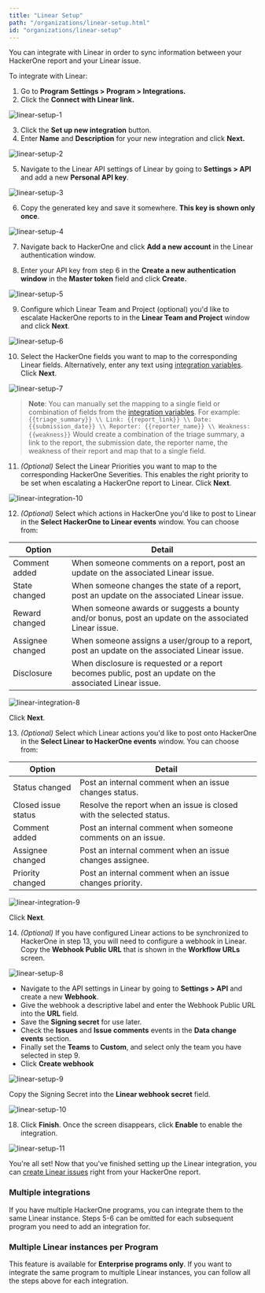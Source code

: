 ```yaml
---
title: "Linear Setup"
path: "/organizations/linear-setup.html"
id: "organizations/linear-setup"
---
```


You can integrate with Linear in order to sync information between your HackerOne report and your Linear issue.

To integrate with Linear:

1. Go to **Program Settings > Program > Integrations.**
2. Click the **Connect with Linear link.**

![linear-setup-1](./images/linear-setup-1.png)

3. Click the **Set up new integration** button.
4. Enter **Name** and **Description** for your new integration and click **Next.**

![linear-setup-2](./images/linear-setup-2.png)

5. Navigate to the Linear API settings of Linear by going to **Settings > API** and add a new **Personal API key**.

![linear-setup-3](./images/linear-setup-3.png)

6. Copy the generated key and save it somewhere. **This key is shown only once**.

![linear-setup-4](./images/linear-setup-4.png)

7. Navigate back to HackerOne and click **Add a new account** in the Linear authentication window.

8. Enter your API key from step 6 in the **Create a new authentication window** in the **Master token** field and click **Create.**

![linear-setup-5](./images/linear-setup-5.png)

9. Configure which Linear Team and Project (optional) you'd like to escalate HackerOne reports to in the **Linear Team and Project** window and click **Next**.

![linear-setup-6](./images/linear-setup-6.png)

10. Select the HackerOne fields you want to map to the corresponding Linear fields. Alternatively, enter any text using [integration variables](/organizations/integration-variables.html). Click **Next**.

![linear-setup-7](./images/linear-setup-7.png)

> **Note**: You can manually set the mapping to a single field or combination of fields from the [integration variables](/organizations/integration-variables.html). For example: `{{triage_summary}} \\ Link: {{report_link}} \\ Date: {{submission_date}} \\ Reporter: {{reporter_name}} \\ Weakness: {{weakness}}` Would create a combination of the triage summary, a link to the report, the submission date, the reporter name, the weakness of their report and map that to a single field.

11. *(Optional)* Select the Linear Priorities you want to map to the corresponding HackerOne Severities. This enables the right priority to be set when escalating a HackerOne report to Linear. Click **Next**.

![linear-integration-10](./images/linear-integration-10.png)

12. *(Optional)* Select which actions in HackerOne you'd like to post to Linear in the **Select HackerOne to Linear events** window. You can choose from:

Option | Detail
------ | -------
Comment added | When someone comments on a report, post an update on the associated Linear issue.
State changed | When someone changes the state of a report, post an update on the associated Linear issue.
Reward changed | When someone awards or suggests a bounty and/or bonus, post an update on the associated Linear issue.
Assignee changed | When someone assigns a user/group to a report, post an update on the associated Linear issue.
Disclosure | When disclosure is requested or a report becomes public, post an update on the associated Linear issue.

![linear-integration-8](./images/linear-integration-8.png)

Click **Next**.

13. *(Optional)* Select which Linear actions you'd like to post onto HackerOne in the **Select Linear to HackerOne events** window. You can choose from:

Option | Detail
------ | -------
Status changed | Post an internal comment when an issue changes status.
Closed issue status | Resolve the report when an issue is closed with the selected status.
Comment added | Post an internal comment when someone comments on an issue.
Assignee changed | Post an internal comment when an issue changes assignee.
Priority changed | Post an internal comment when an issue changes priority.

![linear-integration-9](./images/linear-integration-9.png)

Click **Next**.

14. *(Optional)* If you have configured Linear actions to be synchronized to HackerOne in step 13, you will need to configure a webhook in Linear. Copy the **Webhook Public URL** that is shown in the **Workflow URLs** screen.

![linear-setup-8](./images/linear-setup-8.png)

- Navigate to the API settings in Linear by going to **Settings > API** and create a new **Webhook**. 
- Give the webhook a descriptive label and enter the Webhook Public URL into the **URL** field. 
- Save the **Signing secret** for use later. 
- Check the **Issues** and **Issue comments** events in the **Data change events** section. 
- Finally set the **Teams** to **Custom**, and select only the team you have selected in step 9. 
- Click **Create webhook**

![linear-setup-9](./images/linear-setup-9.png)

Copy the Signing Secret into the **Linear webhook secret** field.

![linear-setup-10](./images/linear-setup-10.png)

18. Click **Finish**. Once the screen disappears, click **Enable** to enable the integration.

![linear-setup-11](./images/linear-setup-11.png)

You're all set! Now that you've finished setting up the Linear integration, you can [create Linear issues](/organizations/linear-integration.html#creating-a-Linear-issue) right from your HackerOne report.

### Multiple integrations

If you have multiple HackerOne programs, you can integrate them to the same Linear instance. Steps 5-6 can be omitted for each subsequent program you need to add an integration for.

### Multiple Linear instances per Program
This feature is available for **Enterprise programs only**. If you want to integrate the same program to multiple Linear instances, you can follow all the steps above for each integration.
